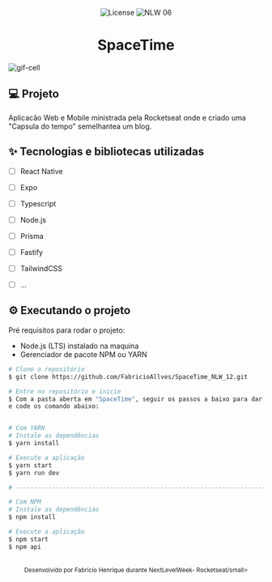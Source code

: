 <p align="center">
  <img alt="License" src="https://img.shields.io/static/v1?label=license&message=MIT&color=5636D3&labelColor=0A1033">

 <img src="https://img.shields.io/static/v1?label=Ignite&message=ReactNative&color=5636D3&labelColor=0A1033" alt="NLW 06" />
</p>


<h1 align="center">SpaceTime</h1>

<img alt="gif-cell" src=""/>

## 💻 Projeto
<!-- OQUE E´? -->
Aplicacão Web e Mobile ministrada pela Rocketseat onde e criado uma "Capsula do tempo" semelhantea um blog.

<!-- QUAIS TECNOLOGIA USEI? -->
## ✨ Tecnologias e bibliotecas utilizadas

- [ ] React Native 
- [ ] Expo
- [ ] Typescript
- [ ] Node.js
- [ ] Prisma
- [ ] Fastify
- [ ] TailwindCSS
- [ ] ...


## ⚙️ Executando o projeto
Pré requisitos para rodar o projeto:
- Node.js (LTS) instalado na maquina
- Gerenciador de pacote NPM ou YARN



```bash
# Clone o repositório
$ git clone https://github.com/FabricioAllves/SpaceTime_NLW_12.git

# Entre no repositório e inicie 
$ Com a pasta aberta em "SpaceTime", seguir os passos a baixo para dar inicio a aplicação entrando em cada modulo(server/web/mobile)
e code os comando abaixo:


# Com YARN
# Instale as dependências
$ yarn install

# Execute a aplicação
$ yarn start
$ yarn run dev

# --------------------------------------------------------------------------------------------------

# Com NPM
# Instale as dependências
$ npm install

# Execute a aplicação
$ npm start
$ npm api
```


<br />

<div align="center">
  <small>Desenvolvido por Fabricio Henrique durante NextLevelWeek- Rocketseat/small>
</div>
